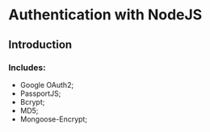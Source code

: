# Authentication with NodeJS

## Introduction

### Includes:  
- Google OAuth2;  
- PassportJS; 
- Bcrypt;  
- MD5;
- Mongoose-Encrypt;


